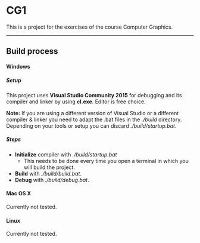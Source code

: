 # CG1
This is a project for the exercises of the course Computer Graphics.
****
## Build process
#### Windows
##### Setup
This project uses **Visual Studio Community 2015** for debugging and its
compiler and linker by using **cl.exe**. Editor is free choice.

**Note:** If you are using a different version of Visual Studio or a different
compiler & linker you need to adapt the .bat files in the *./build* directory.
Depending on your tools or setup you can discard *./build/startup.bat*.
##### Steps
* **Initialize** compiler with *./build/startup.bat*
    * This needs to be done every time you open a terminal in which you will
    build the project.
* **Build** with *./build/build.bat*.
* **Debug** with *./build/debug.bat*.

#### Mac OS X
Currently not tested.

#### Linux
Currently not tested.